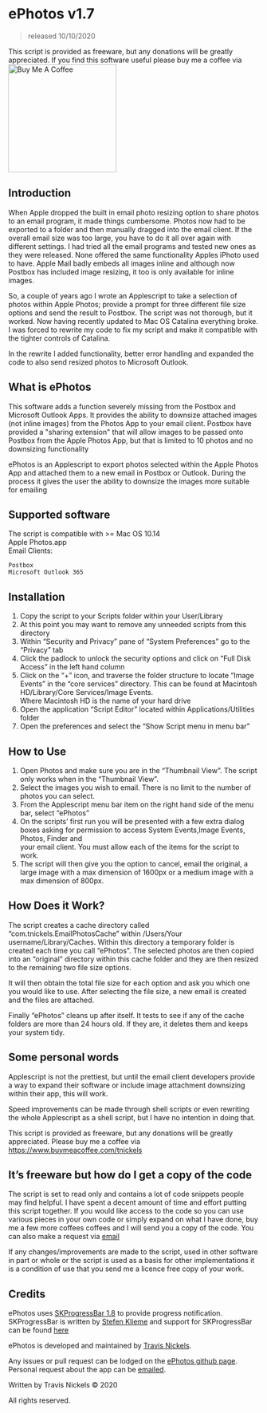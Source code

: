 # ePhotos v1.7
> released 10/10/2020

This script is provided as freeware, but any donations will be greatly appreciated. If you find this software useful please buy me a coffee via
<a href="https://www.buymeacoffee.com/tnickels" target="_blank"><img src="https://cdn.buymeacoffee.com/buttons/v2/default-orange.png" alt="Buy Me A Coffee" width= "217" ></a>
## Introduction

When Apple dropped the built in email photo resizing option to share photos to an email program, it made things cumbersome. Photos now had to be exported to a folder and then manually dragged into the email client. If the overall email size was too large, you have to do it all over again with different settings.  I had tried all the email programs and tested new ones as they were released. None offered the same functionality Apples iPhoto used to have. Apple Mail badly embeds all images inline and although now Postbox has included image resizing, it too is only available for inline images.

So, a couple of years ago I wrote an Applescript to take a selection of photos within Apple Photos; provide a prompt for three different file size options and send the result to Postbox. The script was not thorough, but it worked. Now having recently updated to Mac OS Catalina everything broke. I was forced to rewrite my code to fix my script and make it compatible with the tighter controls of Catalina.

In the rewrite I added functionality, better error handling and expanded the code to also send resized photos to Microsoft Outlook.


## What is ePhotos

This software adds a function severely missing from the Postbox and Microsoft Outlook Apps. It provides the ability to downsize attached images (not inline images) from the Photos App to your email client. Postbox have provided a "sharing extension" that will allow images to be passed onto Postbox from the Apple Photos App, but that is limited to 10 photos and no downsizing functionality

ePhotos is an Applescript to export photos selected within the Apple Photos App and attached them to a new email in Postbox or Outlook. During the process it gives the user the ability to downsize the images more suitable for emailing


## Supported software

The script is compatible with >= Mac OS 10.14  
Apple Photos.app  
Email Clients:  

	Postbox  
	Microsoft Outlook 365


## Installation

1.	Copy the script to your Scripts folder within your User/Library
2.	At this point you may want to remove any unneeded scripts from this directory
3.	Within “Security and Privacy” pane of “System Preferences” go to the “Privacy” tab
4.	Click the padlock to unlock the security options and click on “Full Disk Access” in the left hand column
5.	Click on the “+” icon, and traverse the folder structure to locate “Image Events” in the “core services” directory. This can be found at
             Macintosh HD/Library/Core Services/Image Events.    
           Where Macintosh HD is the name of your hard drive
6.	Open the application “Script Editor” located within Applications/Utilities folder
7.	Open the preferences and select the “Show Script menu in menu bar”


## How to Use

1.	Open Photos and make sure you are in the “Thumbnail View”. The script only works when in the “Thumbnail View”. 
2.	Select the images you wish to email. There is no limit to the number of photos you can select.
3.	From the Applescript menu bar item on the right hand side of the menu bar, select “ePhotos”
4.	On the scripts’ first run you will be presented with a few extra dialog boxes asking for permission to access System Events,Image Events, Photos, Finder and    
          your email client. You must allow each of the items for the script to work.
5.	The script will then give you the option to cancel, email the original, a large image with a max dimension of 1600px or a medium image with a max dimension 
           of 800px.


## How Does it Work?

The script creates a cache directory called “com.tnickels.EmailPhotosCache” within /Users/Your username/Library/Caches. Within this directory a temporary folder is created each time you call “ePhotos”. The selected photos are then copied into an “original” directory within this cache folder and they are then resized to the remaining two file size options.

It will then obtain the total file size for each option and ask you which one you would like to use. After selecting the file size, a new email is created and the files are attached.

Finally “ePhotos” cleans up after itself. It tests to see if any of the cache folders are more than 24 hours old. If they are, it deletes them and keeps your system tidy.



## Some personal words

Applescript is not the prettiest, but until the email client developers provide a way to expand their software or include image attachment downsizing within their app, this will work.

Speed improvements can be made through shell scripts or even rewriting the whole Applescript as a shell script, but I have no intention in doing that.



This script is provided as freeware, but any donations will be greatly appreciated.
Please buy me a coffee via https://www.buymeacoffee.com/tnickels



## It’s freeware but how do I get a copy of the code

The script is set to read only and contains a lot of code snippets people may find helpful. I have spent a decent amount of time and effort putting this script together. If you would like access to the code so you can use various pieces in your own code or simply expand on what I have done, buy me a few more coffees coffees and I will send you a copy of the code. You can also make a request via [email](mailto:ephotos@adam.com.au)

If any changes/improvements are made to the script, used in other software in part or whole or the script is used as a basis for other implementations it is a condition of use that you send me a licence free copy of your work.

## Credits
ePhotos uses [SKProgressBar 1.8](http://klieme.com/Downloads/SKProgressBar/SKProgressBar1.8.zip) to provide progress notification. SKProgressBar is written by [Stefen Klieme](http://www.klieme.de/) and support for SKProgressBar can be found [here](https://macscripter.net/viewtopic.php?id=36409)

ePhotos is developed and maintained by [Travis Nickels](https://github.com/tnickels). 


Any issues or pull request can be lodged on the [ePhotos github page](https://github.com/tnickels/ePhotos). Personal request about the app can be [emailed](mailto:ephotos@adam.com.au).

Written by Travis Nickels © 2020

All rights reserved.
